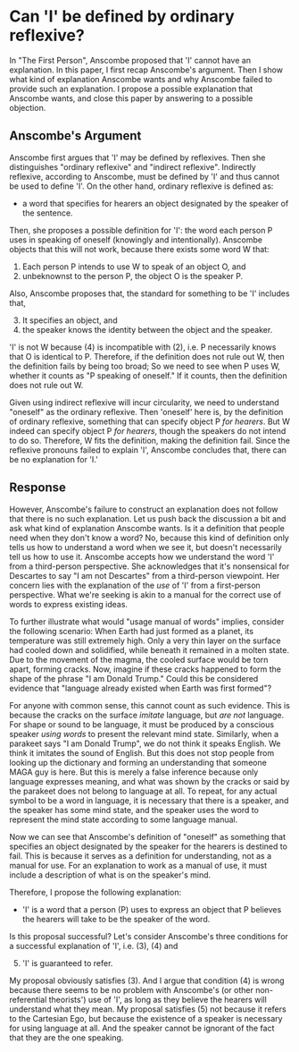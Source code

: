 # Can 'I' be defined by ordinary reflexive?

In "The First Person", Anscombe proposed that 'I' cannot have an explanation. In this paper, I first recap Anscombe's argument. Then I show what kind of explanation Anscombe wants and why Anscombe failed to provide such an explanation. I propose a possible explanation that Anscombe wants, and close this paper by answering to a possible objection.

## Anscombe's Argument

Anscombe first argues that 'I' may be defined by reflexives. Then she distinguishes "ordinary reflexive" and "indirect reflexive". Indirectly reflexive, according to Anscombe, must be defined by 'I' and thus cannot be used to define 'I'. On the other hand, ordinary reflexive is defined as:

- a word that specifies for hearers an object designated by the speaker of the sentence.

Then, she proposes a possible definition for 'I': the word each person P uses in speaking of oneself (knowingly and intentionally). Anscombe objects that this will not work, because there exists some word W that: 

1. Each person P intends to use W to speak of an object O, and 
2. unbeknownst to the person P, the object O is the speaker P.

Also, Anscombe proposes that, the standard for something to be 'I' includes that,

3. It specifies an object, and
4. the speaker knows the identity between the object and the speaker.

'I' is not W because (4) is incompatible with (2), i.e. P necessarily knows that O is identical to P. Therefore, if the definition does not rule out W, then the definition fails by being too broad; So we need to see when P uses W,  whether it counts as "P speaking of oneself." If it counts, then the definition does not rule out W. 

Given using indirect reflexive will incur circularity, we need to understand "oneself" as the ordinary reflexive. Then 'oneself' here is, by the definition of ordinary reflexive, something that can specify object P *for hearers*. But W indeed can specify object P *for hearers*, though the speakers do not intend to do so. Therefore, W fits the definition, making the definition fail. Since the reflexive pronouns failed to explain 'I', Anscombe concludes that, there can be no explanation for 'I.'

## Response

However, Anscombe's failure to construct an explanation does not follow that there is no such explanation. Let us push back the discussion a bit and ask what kind of explanation Anscombe wants. Is it a definition that people need when they don't know a word? No, because this kind of definition only tells us how to understand a word when we see it, but doesn't necessarily tell us how to use it. Anscombe accepts how we understand the word 'I' from a third-person perspective. She acknowledges that it's nonsensical for Descartes to say "I am not Descartes" from a third-person viewpoint. Her concern lies with the explanation of the *use* of 'I' from a first-person perspective. What we're seeking is akin to a manual for the correct use of words to express existing ideas.

To further illustrate what would "usage manual of words" implies, consider the following scenario: When Earth had just formed as a planet, its temperature was still extremely high. Only a very thin layer on the surface had cooled down and solidified, while beneath it remained in a molten state. Due to the movement of the magma, the cooled surface would be torn apart, forming cracks. Now, imagine if these cracks happened to form the shape of the phrase "I am Donald Trump." Could this be considered evidence that "language already existed when Earth was first formed"?

For anyone with common sense, this cannot count as such evidence. This is because the cracks on the surface *imitate* language, but *are not* language. For shape or sound to be language, it must be produced by a conscious speaker *using words* to present the relevant mind state. Similarly, when a parakeet says "I am Donald Trump", we do not think it speaks English. We think it imitates the sound of English. But this does not stop people from looking up the dictionary and forming an understanding that someone MAGA guy is here. But this is merely a false inference because only language expresses meaning, and what was shown by the cracks or said by the parakeet does not belong to language at all. To repeat, for any actual symbol to be a word in language, it is necessary that there is a speaker, and the speaker has some mind state, and the speaker uses the word to represent the mind state according to some language manual.

Now we can see that Anscombe's definition of "oneself" as something that specifies an object designated by the speaker for the hearers is destined to fail. This is because it serves as a definition for understanding, not as a manual for use. For an explanation to work as a manual of use, it must include a description of what is on the speaker's mind. 

Therefore, I propose the following explanation:

- 'I' is a word that a person (P) uses to express an object that P believes the hearers will take to be the speaker of the word.

Is this proposal successful? Let's consider Anscombe's three conditions for a successful explanation of 'I', i.e. (3), (4) and

5. 'I' is guaranteed to refer.

My proposal obviously satisfies (3). And I argue that condition (4) is wrong because there seems to be no problem with Anscombe's (or other non-referential theorists') use of 'I', as long as they believe the hearers will understand what they mean. My proposal satisfies (5) not because it refers to the Cartesian Ego, but because the existence of a speaker is necessary for using language at all. And the speaker cannot be ignorant of the fact that they are the one speaking.